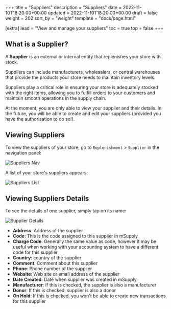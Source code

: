 +++
title = "Suppliers"
description = "Suppliers"
date = 2022-11-10T18:20:00+00:00
updated = 2022-11-10T18:20:00+00:00
draft = false
weight = 202
sort_by = "weight"
template = "docs/page.html"

[extra]
lead = "View and manage your suppliers"
toc = true
top = false
+++

## What is a Supplier?
A **Supplier** is an external or internal entity that replenishes your store with stock. 

Suppliers can include manufacturers, wholesalers, or central warehouses that provide the products your store needs to maintain inventory levels. 

Suppliers play a critical role in ensuring your store is adequately stocked with the right items, allowing you to fulfill orders to your customers and maintain smooth operations in the supply chain.
 

<div class="omsupdate">
At the moment, you are only able to view your supplier and their details. In the future, you will be able to create and edit your suppliers (provided you have the authorisation to do so!). 
</div>

## Viewing Suppliers

To view the suppliers of your store, go to `Replenishment` > `Supplier` in the navigation panel: 

![Suppliers Nav](/docs/replenishment/images/sup_gotosup.png)

A list of your store's suppliers appears: 

![Suppliers List](/docs/replenishment/images/sup_suplist.png)


## Viewing Suppliers Details

To see the details of one supplier, simply tap on its name: 

![Supplier Details](/docs/replenishment/images/sup_supdetails.png)

* **Address**: Address of the supplier
* **Code**: This is the code assigned to this supplier in mSupply
* **Charge Code**: Generally the same value as code, however it may be useful when working with your accounting system to have a different code for this supplier
* **Country**: country of the supplier
* **Comment**: Comment about this supplier
* **Phone**: Phone number of the supplier 
* **Website**: Web site or email address of the supplier
* **Date Created**: Date when supplier was created in mSupply
* **Manufacturer**: If this is checked, the supplier is also a manufacturer
* **Donor**: If this is checked, supplier is also a donor
* **On Hold**: If this is checked, you won't be able to create new transactions for this supplier